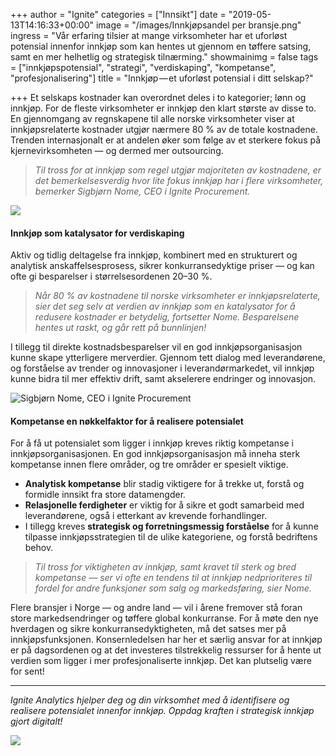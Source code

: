 +++
author = "Ignite"
categories = ["Innsikt"]
date = "2019-05-13T14:16:33+00:00"
image = "/images/Innkjøpsandel per bransje.png"
ingress = "Vår erfaring tilsier at mange virksomheter har et uforløst potensial innenfor innkjøp som kan hentes ut gjennom en tøffere satsing, samt en mer helhetlig og strategisk tilnærming."
showmainimg = false
tags = ["innkjøpspotensial", "strategi", "verdiskaping", "kompetanse", "profesjonalisering"]
title = "Innkjøp — et uforløst potensial i ditt selskap?"

+++
Et selskaps kostnader kan overordnet deles i to kategorier; lønn og innkjøp. For de fleste virksomheter er innkjøp den klart største av disse to. En gjennomgang av regnskapene til alle norske virksomheter viser at innkjøpsrelaterte kostnader utgjør nærmere 80 % av de totale kostnadene. Trenden internasjonalt er at andelen øker som følge av et sterkere fokus på kjernevirksomheten — og dermed mer outsourcing.

> _Til tross for at innkjøp som regel utgjør majoriteten av kostnadene, er det bemerkelsesverdig hvor lite fokus innkjøp har i flere virksomheter, bemerker Sigbjørn Nome, CEO i Ignite Procurement._

![](https://cdn-images-1.medium.com/max/1200/1*DtskpugXxUP71KDStYgelw.png)

#### Innkjøp som katalysator for verdiskaping

Aktiv og tidlig deltagelse fra innkjøp, kombinert med en strukturert og analytisk anskaffelsesprosess, sikrer konkurransedyktige priser — og kan ofte gi besparelser i størrelsesordenen 20–30 %.

> _Når 80 % av kostnadene til norske virksomheter er innkjøpsrelaterte, sier det seg selv at verdien av innkjøp som en katalysator for å redusere kostnader er betydelig, fortsetter Nome. Besparelsene hentes ut raskt, og går rett på bunnlinjen!_

I tillegg til direkte kostnadsbesparelser vil en god innkjøpsorganisasjon kunne skape ytterligere merverdier. Gjennom tett dialog med leverandørene, og forståelse av trender og innovasjoner i leverandørmarkedet, vil innkjøp kunne bidra til mer effektiv drift, samt akselerere endringer og innovasjon.

![Sigbjørn Nome, CEO i Ignite Procurement](https://cdn-images-1.medium.com/max/800/1*-5-4I6S_0aprP0kK4PNpPg.jpeg)

#### Kompetanse en nøkkelfaktor for å realisere potensialet

For å få ut potensialet som ligger i innkjøp kreves riktig kompetanse i innkjøpsorganisasjonen. En god innkjøpsorganisasjon må inneha sterk kompetanse innen flere områder, og tre områder er spesielt viktige.

* **Analytisk kompetanse** blir stadig viktigere for å trekke ut, forstå og formidle innsikt fra store datamengder.
* **Relasjonelle ferdigheter** er viktig for å sikre et godt samarbeid med leverandørene, også i etterkant av krevende forhandlinger.
* I tillegg kreves **strategisk og forretningsmessig forståelse** for å kunne tilpasse innkjøpsstrategien til de ulike kategoriene, og forstå bedriftens behov.

> _Til tross for viktigheten av innkjøp, samt kravet til sterk og bred kompetanse — ser vi ofte en tendens til at innkjøp nedprioriteres til fordel for andre funksjoner som salg og markedsføring, sier Nome._

Flere bransjer i Norge — og andre land — vil i årene fremover stå foran store markedsendringer og tøffere global konkurranse. For å møte den nye hverdagen og sikre konkurransedyktigheten, må det satses mer på innkjøpsfunksjonen. Konsernledelsen har her et særlig ansvar for at innkjøp er på dagsordenen og at det investeres tilstrekkelig ressurser for å hente ut verdien som ligger i mer profesjonaliserte innkjøp. Det kan plutselig være for sent!

***

_Ignite Analytics hjelper deg og din virksomhet med å identifisere og realisere potensialet innenfor innkjøp. Oppdag kraften i strategisk innkjøp gjort digitalt!_

[![](https://cdn-images-1.medium.com/max/800/1*wNfW3gtCL-EO9XYJOYYSnQ.png)](https://www.ignite.no/ignite-analytics/demo/)